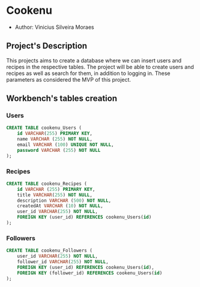 # Cookenu
* Author: Vinicius Silveira Moraes

## Project's Description

This projects aims to create a database where we can insert users and recipes in the respective tables. The project will be able to create users and recipes as well as search for them, in addition to logging in. These parameters as considered the MVP of this project.

## Workbench's tables creation

### Users
```sql
CREATE TABLE cookenu_Users (
	id VARCHAR(255) PRIMARY KEY,
    name VARCHAR (255) NOT NULL,
    email VARCHAR (100) UNIQUE NOT NULL,
    password VARCHAR (255) NOT NULL
);
```

### Recipes
```sql
CREATE TABLE cookenu_Recipes (
	id VARCHAR (255) PRIMARY KEY,
    title VARCHAR(255) NOT NULL,
    description VARCHAR (500) NOT NULL,
    createdAt VARCHAR (10) NOT NULL,
    user_id VARCHAR(255) NOT NULL,
    FOREIGN KEY (user_id) REFERENCES cookenu_Users(id)
);
```

### Followers
```sql
CREATE TABLE cookenu_Followers (
	user_id VARCHAR(255) NOT NULL,
    follower_id VARCHAR(255) NOT NULL,
    FOREIGN KEY (user_id) REFERENCES cookenu_Users(id),
    FOREIGN KEY (follower_id) REFERENCES cookenu_Users(id)
);
```